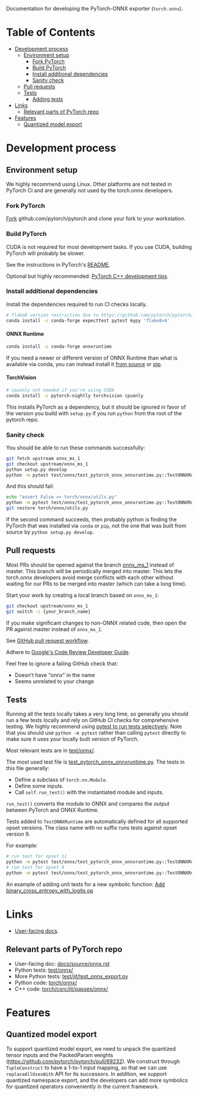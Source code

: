 Documentation for developing the PyTorch-ONNX exporter (`torch.onnx`).

# Table of Contents

<!-- TOC generated with https://github.com/ekalinin/github-markdown-toc -->

* [Development process](#development-process)
   * [Environment setup](#environment-setup)
      * [Fork PyTorch](#fork-pytorch)
      * [Build PyTorch](#build-pytorch)
      * [Install additional dependencies](#install-additional-dependencies)
      * [Sanity check](#sanity-check)
   * [Pull requests](#pull-requests)
   * [Tests](#tests)
      * [Adding tests](#adding-tests)
* [Links](#links)
   * [Relevant parts of PyTorch repo](#relevant-parts-of-pytorch-repo)
* [Features](#features)
   * [Quantized model export](#quantized-model-export)

# Development process

## Environment setup

We highly recommend using Linux. Other platforms are not tested in PyTorch CI and
are generally not used by the torch.onnx developers.

### Fork PyTorch

[Fork](https://docs.github.com/en/get-started/quickstart/fork-a-repo) github.com/pytorch/pytorch and clone your fork to your workstation.

### Build PyTorch

CUDA is not required for most development tasks. If you use CUDA, building PyTorch will probably be slower.

See the instructions in PyTorch's [README](https://github.com/pytorch/pytorch/blob/master/README.md#from-source).

Optional but highly recommended: [PyTorch C++ development tips](https://github.com/pytorch/pytorch/blob/master/CONTRIBUTING.md#c-development-tips).

### Install additional dependencies

Install the dependencies required to run CI checks locally.

```sh
# flake8 version restriction due to https://github.com/pytorch/pytorch/issues/69500
conda install -c conda-forge expecttest pytest mypy 'flake8<4'
```

#### ONNX Runtime

```sh
conda install -c conda-forge onnxruntime
```

If you need a newer or different version of ONNX Runtime than what is available via conda, you can instead install
it [from source](https://onnxruntime.ai/docs/build/inferencing.html) or
[pip](https://onnxruntime.ai/docs/install/).

#### TorchVision

```sh
# cpuonly not needed if you're using CUDA
conda install -c pytorch-nightly torchvision cpuonly
```

This installs PyTorch as a dependency, but it should be ignored in favor of the version you build
with `setup.py` if you run `python` from the root of the pytorch repo.

### Sanity check

You should be able to run these commands successfully:

```sh
git fetch upstream onnx_ms_1
git checkout upstream/onnx_ms_1
python setup.py develop
python -m pytest test/onnx/test_pytorch_onnx_onnxruntime.py::TestONNXRuntime::test_arithmetic_prim_long
```

And this should fail:

```sh
echo "assert False >> torch/onnx/utils.py"
python -m pytest test/onnx/test_pytorch_onnx_onnxruntime.py::TestONNXRuntime::test_arithmetic_prim_long
git restore torch/onnx/utils.py
```

If the second command succeeds, then probably python is finding the PyTorch that was installed via `conda` or `pip`, not the one that was built from source by `python setup.py develop`.

## Pull requests

Most PRs should be opened against the branch [onnx_ms_1](https://github.com/pytorch/pytorch/tree/onnx_ms_1) instead of master.
This branch will be periodically merged into master. This lets the torch.onnx developers avoid merge conflicts with each other
without waiting for our PRs to be merged into master (which can take a long time).

Start your work by creating a local branch based on `onnx_ms_1`:

```sh
git checkout upstream/onnx_ms_1
git switch -c {your_branch_name}
```

If you make significant changes to non-ONNX related code, then open the PR against master instead of `onnx_ms_1`.

See [GitHub pull request workflow](https://docs.github.com/en/get-started/quickstart/github-flow).

Adhere to [Google's Code Review Developer Guide](https://google.github.io/eng-practices/review/).

Feel free to ignore a failing GitHub check that:

* Doesn't have "onnx" in the name
* Seems unrelated to your change

## Tests

Running all the tests locally takes a very long time, so generally you should run a few tests locally and rely on
GitHub CI checks for comprehensive testing.
We highly recommend using [pytest to run tests selectively](https://docs.pytest.org/en/latest/how-to/usage.html).
Note that you should use `python -m pytest` rather than calling `pytest` directly to make sure it uses your locally
built version of PyTorch.

Most relevant tests are in [test/onnx/](https://github.com/pytorch/pytorch/tree/onnx_ms_1/test/onnx).

The most used test file is [test_pytorch_onnx_onnxruntime.py](https://github.com/pytorch/pytorch/blob/onnx_ms_1/test/onnx/test_pytorch_onnx_onnxruntime.py). The tests in this file generally:

* Define a subclass of `torch.nn.Module`.
* Define some inputs.
* Call `self.run_test()` with the instantiated module and inputs.

`run_test()` converts the module to ONNX and compares the output between PyTorch and ONNX Runtime.

Tests added to `TestONNXRuntime` are automatically defined for all supported opset versions.
The class name with no suffix runs tests against opset version 9.

For example:

```sh
# run test for opset 11
python -m pytest test/onnx/test_pytorch_onnx_onnxruntime.py::TestONNXRuntime_opset11::test_arithmetic_prim_bool
# run test for opset 9
python -m pytest test/onnx/test_pytorch_onnx_onnxruntime.py::TestONNXRuntime::test_arithmetic_prim_bool
```
An example of adding unit tests for a new symbolic function: [Add binary_cross_entropy_with_logits op](https://github.com/pytorch/pytorch/pull/49675)

# Links

* [User-facing docs](https://pytorch.org/docs/master/onnx.html).

## Relevant parts of PyTorch repo

* User-facing doc: [docs/source/onnx.rst](https://github.com/pytorch/pytorch/blob/onnx_ms_1/docs/source/onnx.rst)
* Python tests: [test/onnx/](https://github.com/pytorch/pytorch/tree/onnx_ms_1/test/onnx)
* More Python tests: [test/jit/test_onnx_export.py](https://github.com/pytorch/pytorch/tree/onnx_ms_1/test/jit/test_onnx_export.py)
* Python code: [torch/onnx/](https://github.com/pytorch/pytorch/tree/onnx_ms_1/torch/onnx)
* C++ code: [torch/csrc/jit/passes/onnx/](https://github.com/pytorch/pytorch/tree/onnx_ms_1/torch/csrc/jit/passes/onnx)

# Features

## Quantized model export

To support quantized model export, we need to unpack the quantized tensor inputs and the PackedParam weights (https://github.com/pytorch/pytorch/pull/69232). We construct through `TupleConstruct` to have a 1-to-1 input mapping, 
so that we can use `replaceAllUsesWith` API for its successors. In addition, we support quantized namespace export, and the developers can add more symbolics for quantized operators conveniently in the current framework.